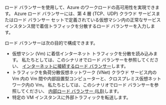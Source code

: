 ロード バランサーを使用して、Azure のワークロードの高可用性を実現できます。 Azure ロード バランサーには、第 4 層 (TCP、UDP) クラウド サービスまたはロード バランサー セットで定義されている仮想マシン内の正常なサービス インスタンス間で着信トラフィックを分散するロード バランサーを入力します。

ロード バランサーは次の目的で構成できます。

- 仮想マシン (Vm) に着信インターネット トラフィックを分散を読み込みます。 私たちとしては、このシナリオでロード バランサーを参照してください、 [インターネットに接続するロード バランサー](load-balancer-internet-overview.md)します。
- トラフィックを負荷分散仮想ネットワーク (VNet) クラウド サービス内の Vm 内の Vm 間や内部設置型コンピューターと、クロスプレミス仮想ネットワーク内の Vm。 私たちとしては、このシナリオでロード バランサーを参照してください、 [内部ロード バランサー (ILB)](load-balancer-internal-overview.md)します。
-   特定の VM インスタンスに外部トラフィックを転送します。





